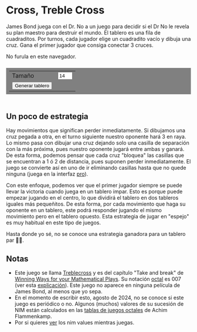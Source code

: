 
# Cross, Treble Cross

<style>
    a { text-decoration: underline; }

    #board {
        display: block;
        margin: auto;
    }

    #turn {
        text-align: center;
    }

    table {
        margin: 1em auto 3em auto;
        padding: 0.5em;
        background-color: gray;
    }
</style>

James Bond juega con el Dr. No a un juego para decidir si el Dr No le revela su plan maestro para destruir el mundo. El tablero es una fila de cuadraditos. Por turnos, cada jugador elige un cuadradito vacío y dibuja una cruz. Gana el primer jugador que consiga conectar 3 cruces.

<!-- Board -->
<canvas id="board">
    No furula en este navegador.
</canvas>

<h3 id="turn"></h3>

<table style="">
    <tr>
        <td> <label>Tamaño</label> </td>
        <td> <input style="width: 3em" id="n_squares" type="number" min="1" max="30" value=14> </td>
    </tr>
    <tr>
        <td> <button type="button" onclick="generateBoard(); draw();">Generar tablero</button><br> </td>
    </tr>
</table>

## Un poco de estrategia

Hay movimientos que significan perder inmediatamente. Si dibujamos una cruz pegada a otra, en el turno siguiente nuestro oponente hará 3 en raya. Lo mismo pasa con dibujar una cruz dejando solo una casilla de separación con la más próxima, pues nuestro oponente jugará entre ambas y ganará. De esta forma, podemos pensar que cada cruz "bloquea" las casillas que se encuentran a 1 ó 2 de distancia, pues suponen perder inmediatamente. El juego se convierte así en uno de ir eliminando casillas hasta que no quede ninguna (juega en la interfaz <a id="switch_button" onclick="switchMode(this); window.scrollTo(0,0);">pro</a>).

Con este enfoque, podemos ver que el primer jugador siempre se puede llevar la victoria cuando juega en un tablero impar. Esto es porque puede empezar jugando en el centro, lo que dividirá el tablero en dos tableros iguales más pequeñitos. De esta forma, por cada movimiento que haga su oponente en un tablero, este podrá responder jugando el mismo movimiento pero en el tablero opuesto. Esta estrategia de jugar en "espejo" es muy habitual en este tipo de juegos.

Hasta donde yo sé, no se conoce una estrategia ganadora para un tablero par 🤷‍♂️.

## Notas
- Este juego se llama [Treblecross](https://en.wikipedia.org/wiki/Treblecross) y es del capítulo "Take and break" de [Winning Ways for your Mathematical Plays](https://es.wikipedia.org/wiki/Winning_Ways_for_your_Mathematical_Plays). Su notación [octal](https://es.wikipedia.org/wiki/Juego_octal) es 007 (ver esta [explicación](https://math.stackexchange.com/questions/4283174/why-do-we-say-treblecross-octal-game-notation-is-007)). Este juego no aparece en ninguna película de James Bond, al menos que yo sepa.
- En el momento de escribir esto, agosto de 2024, no se conoce si este juego es periódico o no. Algunos (muchos) valores de su sucesión de NIM están calculados en las [tablas de juegos octales](http://wwwhomes.uni-bielefeld.de/achim/octal.html) de Achim Flammenkamp.
- Por si quieres
<a onclick="nimMode(); window.scrollTo(0,0);">ver</a>
los nim values mientras juegas.

<script src="007.js"></script>
